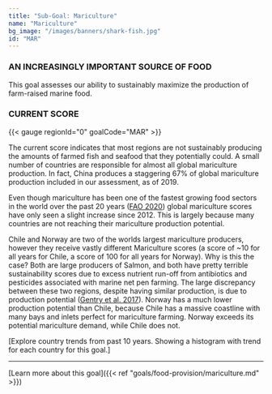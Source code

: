 ```yaml
---
title: "Sub-Goal: Mariculture"
name: "Mariculture"
bg_image: "/images/banners/shark-fish.jpg"
id: "MAR"
---
```


### AN INCREASINGLY IMPORTANT SOURCE OF FOOD
This goal assesses our ability to sustainably maximize the production of farm-raised marine food.

### CURRENT SCORE

{{< gauge regionId="0" goalCode="MAR" >}}

The current score indicates that most regions are not sustainably producing the amounts of farmed fish and seafood that they potentially could. A small number of countries are responsible for almost all global mariculture production. In fact, China produces a staggering 67% of global mariculture production included in our assessment, as of 2019.

Even though mariculture has been one of the fastest growing food sectors in the world over the past 20 years ([FAO 2020](https://www.fao.org/3/ca9229en/online/ca9229en.html)) global mariculture scores have only seen a slight increase since 2012. This is largely because many countries are not reaching their mariculture production potential. 

Chile and Norway are two of the worlds largest mariculture producers, however they receive vastly different Mariculture scores (a score of ~10 for all years for Chile, a score of 100 for all years for Norway). Why is this the case? Both are large producers of Salmon, and both have pretty terrible sustainability scores due to excess nutrient run-off from antibiotics and pesticides associated with marine net pen farming. The large discrepancy between these two regions, despite having similar production, is due to production potential ([Gentry et al. 2017](https://www.nature.com/articles/s41559-017-0257-9)). Norway has a much lower production potential than Chile, because Chile has a massive coastline with many bays and inlets perfect for mariculture farming. Norway exceeds its potential mariculture demand, while Chile does not. 

[Explore country trends from past 10 years. Showing a histogram with trend for each country for this goal.]

----




[Learn more about this goal]({{< ref "goals/food-provision/mariculture.md" >}})